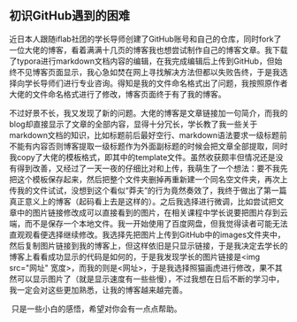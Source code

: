 ## 初识GitHub遇到的困难



​        近日本人跟随iflab社团的学长导师创建了GitHub账号和自己的仓库，同时fork了一位大佬的博客，看着满满十几页的博客我也想尝试制作自己的博客文章。我下载了typora进行markdown文档内容的编辑，在我完成编辑后上传到GitHub，但始终不见博客页面显示，我心急如焚在网上寻找解决方法但都以失败告终，于是我选择向学长导师们进行专业咨询。得知是我的文件命名格式出了问题，我按照原作者大佬的文件命名格式进行了修改，博客页面终于有了我的博客。



​        不过好景不长，我又发现了新的问题。大佬的博客是文章链接加一句简介，而我的blog却直接显示了文章的全部内容，显得十分冗长，学长教了我一些关于markdown文档的知识，比如标题前后最好空行、markdown语法要求一级标题前不能有内容否则博客提取一级标题作为外面副标题的时候会把文章全部提取，同时我copy了大佬的模板格式，即其中的template文件。虽然收获颇丰但情况还是没有得到改善，又经过了一天一夜的仔细比对和上传，我萌生了一个想法：要不我先把这个模板保存起来，然后把整个文件夹删掉再重新建一个同名空文件夹，再次上传我的文件试试，没想到这个看似“莽夫”的行为竟然奏效了，我终于做出了第一篇真正意义上的博客（起码看上去是这样的）。之后我选择进行微调，比如尝试把文章中的图片链接修改成可以直接看到的图片，在相关课程中学长说要把图片存到云端，而不是保存一个本地文件。我一开始使用了百度网盘，但我觉得读者可能无法直观观看便选择继续修改。我选择先把图片上传到GitHub中的images文件夹中，然后复制图片链接到我的博客上，但这样依旧是只显示链接，于是我决定去学长的博客上看看成功显示的代码是如何的，于是我发现学长的图片链接是<img src="网址" 宽度>，而我的则是<网址>，于是我选择照猫画虎进行修改，果不其然可以显示图片了（就是显示速度有一些些慢），不过我想在日后不断的学习中，我一定会对这些更加熟悉，让我的博客越来越完善。



​        只是一些小白的感悟，希望对你会有一点点帮助。